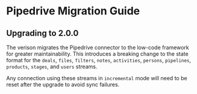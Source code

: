 # Pipedrive Migration Guide

## Upgrading to 2.0.0

The verison migrates the Pipedrive connector to the low-code framework for greater maintainability. This introduces a breaking change to the state format for the `deals`, `files`, `filters`, `notes`, `activities`, `persons`, `pipelines`, `products`, `stages`, and `users` streams. 

Any connection using these streams in `incremental` mode will need to be reset after the upgrade to avoid sync failures.

